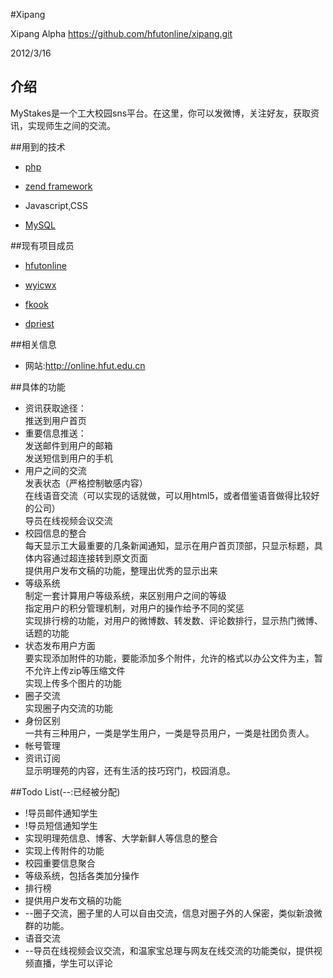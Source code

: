 #Xipang

Xipang Alpha
https://github.com/hfutonline/xipang.git

2012/3/16

## 介绍

MyStakes是一个工大校园sns平台。在这里，你可以发微博，关注好友，获取资讯，实现师生之间的交流。

##用到的技术

* [php](http://www.php.net)

* [zend framework](http://framework.zend.com)

* Javascript,CSS

* [MySQL](http://www.mysql.com)

##现有项目成员

* [hfutonline](https://github.com/hfutonline)

* [wyicwx](https://github.com/wyicwx)

* [fkook](https://github.com/fkook)

* [dpriest](https://github.com/dpriest)

##相关信息

* 网站:http://online.hfut.edu.cn

##具体的功能

* 资讯获取途径：                                                                                     
    推送到用户首页                                                                                   
* 重要信息推送：                                                                                     
    发送邮件到用户的邮箱                                                                             
    发送短信到用户的手机                                                                             
* 用户之间的交流                                                                                     
    发表状态（严格控制敏感内容）                                                                     
    在线语音交流（可以实现的话就做，可以用html5，或者借鉴语音做得比较好的公司）                      
    导员在线视频会议交流                                                                             
* 校园信息的整合                                                                                     
    每天显示工大最重要的几条新闻通知，显示在用户首页顶部，只显示标题，具体内容通过超连接转到原文页面  
    提供用户发布文稿的功能，整理出优秀的显示出来                                                      
* 等级系统                                                                                            
    制定一套计算用户等级系统，来区别用户之间的等级                                                    
    指定用户的积分管理机制，对用户的操作给予不同的奖惩                                                
    实现排行榜的功能，对用户的微博数、转发数、评论数排行，显示热门微博、话题的功能                    
* 状态发布用户方面                                                                                    
    要实现添加附件的功能，要能添加多个附件，允许的格式以办公文件为主，暂不允许上传zip等压缩文件       
    实现上传多个图片的功能                                                                            
* 圈子交流                                                                                            
    实现圈子内交流的功能                                                                              
* 身份区别                                                                                            
    一共有三种用户，一类是学生用户，一类是导员用户，一类是社团负责人。                                
* 帐号管理                                                                                            
* 资讯订阅                                                                                            
    显示明理苑的内容，还有生活的技巧窍门，校园消息。                                                  

##Todo List(--:已经被分配)
* !导员邮件通知学生
* !导员短信通知学生
* 实现明理苑信息、博客、大学新鲜人等信息的整合
* 实现上传附件的功能
* 校园重要信息聚合
* 等级系统，包括各类加分操作
* 排行榜
* 提供用户发布文稿的功能
* --圈子交流，圈子里的人可以自由交流，信息对圈子外的人保密，类似新浪微群的功能。
* 语音交流
* --导员在线视频会议交流，和温家宝总理与网友在线交流的功能类似，提供视频直播，学生可以评论

